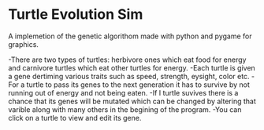 # Turtle Evolution Sim
 A implemetion of the genetic algorithom made with python and pygame for graphics. 

 -There are two types of turtles: herbivore ones which eat food for energy and carnivore turtles which eat other turtles for energy.
 -Each turtle is given a gene dertiming various traits such as speed, strength, eysight, color etc.
 -For a turtle to pass its genes to the next generation it has to survive by not running out of energy and not being eaten.
 -If I turtle suvives there is a chance that its genes will be mutated which can be changed by altering that varible along with many others in the begining of the program.
 -You can click on a turtle to view and edit its gene. 

 
